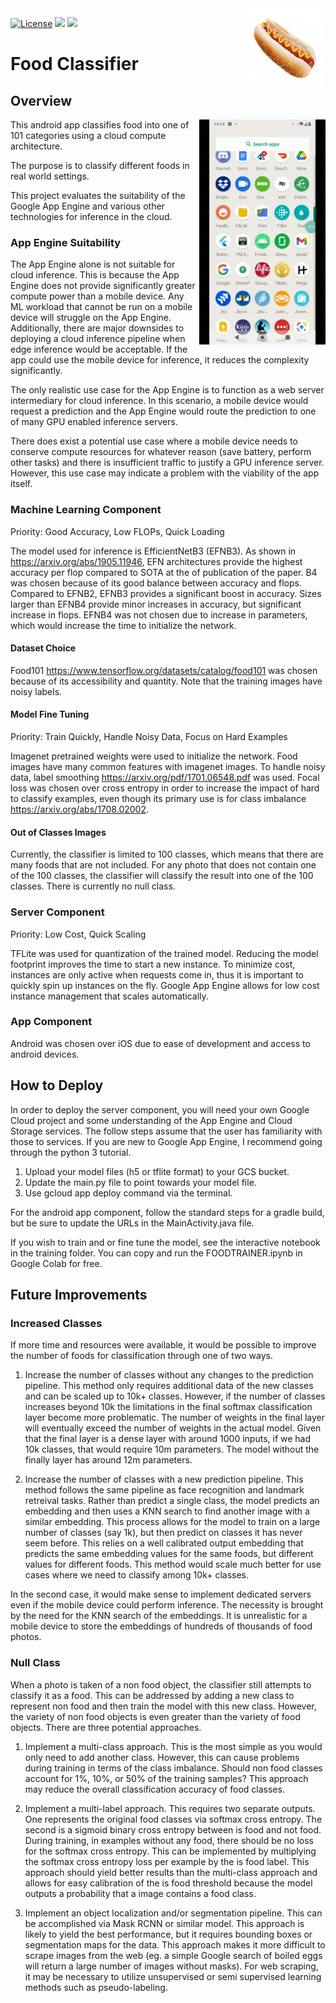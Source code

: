 <img src="logo.jpg" align="right" height=125 width=125>

[![License](https://img.shields.io/badge/License-Apache%202.0-blue.svg)](https://opensource.org/licenses/Apache-2.0)
![](https://img.shields.io/github/languages/code-size/hyang0129/food-class-app)
![](https://img.shields.io/github/last-commit/hyang0129/food-class-app)

# Food Classifier 

## Overview 

<img src="appdemo.gif" align="right">

This android app classifies food into one of 101 categories using a cloud compute architecture.

The purpose is to classify different foods in real world settings. 

This project evaluates the suitability of the Google App Engine and various
other technologies for inference in the cloud. 

### App Engine Suitability

The App Engine alone is not suitable for cloud inference. This is because the 
App Engine does not provide significantly greater compute power than a mobile
device. Any ML workload that cannot be run on a mobile device will struggle 
on the App Engine. Additionally, there are major downsides to deploying a 
cloud inference pipeline when edge inference would be acceptable. If the app 
could use the mobile device for inference, it reduces the complexity significantly.

The only realistic use case for the App Engine is to function as a web server
intermediary for cloud inference. In this scenario, a mobile device would 
request a prediction and the App Engine would route the prediction to one 
of many GPU enabled inference servers. 

There does exist a potential use case where a mobile device needs to conserve 
compute resources for whatever reason (save battery, perform other tasks) and
there is insufficient traffic to justify a GPU inference server. However, 
this use case may indicate a problem with the viability of the app itself. 


### Machine Learning Component 

Priority: Good Accuracy, Low FLOPs, Quick Loading

The model used for inference is EfficientNetB3 (EFNB3). 
As shown in https://arxiv.org/abs/1905.11946, EFN architectures provide the 
highest accuracy per flop compared to SOTA at the of publication of 
the paper. B4 was chosen because of its good balance between accuracy and 
flops. Compared to EFNB2, EFNB3 provides a significant boost in accuracy. 
Sizes larger than EFNB4 provide minor increases in accuracy, but significant
increase in flops. EFNB4 was not chosen due to increase in parameters, which
would increase the time to initialize the network. 

#### Dataset Choice 

Food101 https://www.tensorflow.org/datasets/catalog/food101 was chosen 
because of its accessibility and quantity. Note that the training images
have noisy labels. 

#### Model Fine Tuning 

Priority: Train Quickly, Handle Noisy Data, Focus on Hard Examples 

Imagenet pretrained weights were used to initialize the network. Food images
have many common features with imagenet images. To handle noisy data, label 
smoothing https://arxiv.org/pdf/1701.06548.pdf was used. Focal loss was 
chosen over cross entropy in order to increase the impact of hard to classify
examples, even though its primary use is for class imbalance https://arxiv.org/abs/1708.02002.

#### Out of Classes Images 

Currently, the classifier is limited to 100 classes, which means that 
there are many foods that are not included. For any photo that does not
contain one of the 100 classes, the classifier will classify the result
into one of the 100 classes. There is currently no null class. 

### Server Component 

Priority: Low Cost, Quick Scaling 

TFLite was used for quantization of the trained model. Reducing the model footprint
improves the time to start a new instance. To minimize cost, instances are only
active when requests come in, thus it is important to quickly spin up instances 
on the fly. Google App Engine allows for low cost instance management that scales
automatically.  

### App Component 

Android was chosen over iOS due to ease of development and access to android devices.  

## How to Deploy 

In order to deploy the server component, you will need your own Google Cloud 
project and some understanding of the App Engine and Cloud Storage services. 
The follow steps assume that the user has familiarity with those to services. 
If you are new to Google App Engine, I recommend going through the python 3 
tutorial.  

1. Upload your model files (h5 or tflite format) to your GCS bucket. 
2. Update the main.py file to point towards your model file. 
3. Use gcloud app deploy command via the terminal. 

For the android app component, follow the standard steps for a gradle build, 
but be sure to update the URLs in the MainActivity.java file.

If you wish to train and or fine tune the model, see the interactive notebook 
in the training folder. You can copy and run the FOODTRAINER.ipynb in Google Colab
for free. 

## Future Improvements 


### Increased Classes 

If more time and resources were available, it would be possible to improve 
the number of foods for classification through one of two ways. 

1. Increase the number of classes without any changes to the prediction 
pipeline. This method only requires additional data of the new classes and can
be scaled up to 10k+ classes. However, if the number of classes increases beyond
10k the limitations in the final softmax classification layer become more 
problematic. The number of weights in the final layer will eventually exceed
the number of weights in the actual model. Given that the final layer is a 
dense layer with around 1000 inputs, if we had 10k classes, that would require 
10m parameters. The model without the finally layer has around 12m parameters. 

2. Increase the number of classes with a new prediction pipeline. This method 
follows the same pipeline as face recognition and landmark retreival tasks. 
Rather than predict a single class, the model predicts an embedding and then
uses a KNN search to find another image with a similar embedding. This process
allows for the model to train on a large number of classes (say 1k), but then 
predict on classes it has never seem before. This relies on a well calibrated
output embedding that predicts the same embedding values for the same foods, 
but different values for different foods. This method would scale much better
for use cases where we need to classify among 10k+ classes. 

In the second case, it would make sense to implement dedicated 
servers even if the mobile device could perform inference. The necessity is brought by 
the need for the KNN search of the embeddings. It is unrealistic for a mobile
device to store the embeddings of hundreds of thousands of food photos. 

### Null Class 

When a photo is taken of a non food object, the classifier still attempts
to classify it as a food. This can be addressed by adding a new class 
to represent non food and then train the model with this new class. However, 
the variety of non food objects is even greater than the variety of food
objects. There are three potential approaches. 

1. Implement a multi-class approach. This is the most simple as you 
would only need to add another class. However, this can cause problems
during training in terms of the class imbalance. Should non food classes
account for 1%, 10%, or 50% of the training samples? This approach may 
reduce the overall classification accuracy of food classes. 

2. Implement a multi-label approach. This requires two separate outputs.
One represents the original food classes via softmax cross entropy. The 
second is a sigmoid binary cross entropy between is food and not food. 
During training, in examples without any food, there should be no loss
for the softmax cross entropy. This can be implemented by multiplying the 
softmax cross entropy loss per example by the is food label. This approach
should yield better results than the multi-class approach and allows
for easy calibration of the is food threshold because the model outputs
a probability that a image contains a food class. 

3. Implement an object localization and/or segmentation pipeline. This 
can be accomplished via Mask RCNN or similar model. This approach 
is likely to yield the best performance, but it requires bounding boxes
or segmentation maps for the data. This approach makes it more difficult
to scrape images from the web (eg. a simple Google search of boiled eggs
will return a large number of images without masks). For web scraping, 
it may be necessary to utilize unsupervised or semi supervised 
learning methods such as pseudo-labeling. 



 





